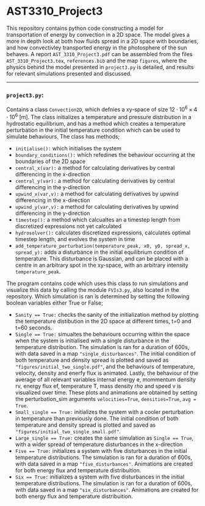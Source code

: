 # AST3310_Project3

This repository contains python code constructing a model for transportation of energy by convection in a 2D space. The model gives a more in depth look at both how fluids spread in a 2D space with boundaries, and how convectivley transported energy in the photosphere of the sun behaves. A report `AST_3310_Project3.pdf` can be assembled from the files `AST_3310_Project3.tex`, `references.bib` and the map `figures`, where the physics behind the model presented in `project3.py` is detailed, and results for relevant simulations presented and discussed. 

-------------------------------------

### `project3.py`: 
Contains a class `Convection2D`, which defnies a xy-space of size $12\cdot10^6\times4\cdot10^6$ [m]. The class initializes a temperature and pressure distribution in a hydrostatic equilibrium, and has a method which creates a temperature perturbation in the initial temperature condition which can be used to simulate behaviours. The class has methods; 

* `initialise():` which initialises the system
* `boundary_conditions():` which refedines the behaviour occurring at the boundaries of the 2D space
* `central_x(var):` a method for calculating derivatives by central differencing in the x-direction
* `central_y(var):` a method for calculating derivatives by central differencing in the y-direction
* `upwind_x(var,v):` a method for calculating derivatives by upwind differencing in the x-direction
* `upwind_y(var,v):` a method for calculating derivatives by upwind differencing in the y-direction
* `timestep():` a method which calcualtes an a timestep length from discretized expressions not yet calculated
* `hydrosolver():` calculates discretized expressions, calculates optimal timestep length, and evolves the system in time
* `add_temperature_perturbation(temperature_peak, x0, y0, spread_x, spread_y):` adds a disturbance in the initial equilibrium condition of temperature. This disturbance is Gaussian, and can be placed with a centre in an arbitrary spot in the xy-space, with an arbitrary intensity `temperature_peak`.

The program contains code which uses this class to run simulations and visualize this data by calling the module `FVIs3.py`, also located in the repository. Which simulation is ran is determined by setting the following boolean variables either True or False; 
* `Sanity == True:` checks the sanity of the initialization method by plotting the temperature distibution in the 2D space at different times, t=0 and t=60 seconds.
* `Single == True:` simualtes the behaviours occurring within the space when the system is initialised with a single disturbance in the temperature distribution. The simulation is ran for a duration of 600s, with data saved in a map `"single_disturbances"`. The initial condition of both temperature and density spread is plotted and saved as `"figures/initial_two_single.pdf"`, and the behaviours of temperature, velocity, density and enerfy flux is animated. Lastly, the behaviour of the average of all relevant variables internal energy e, mommentum density rv, energy flux ef, temperature T, mass density $rho$ and speed v is visualized over time. These plots and animations are obtained by setting the perturbation_sim arguments `velocities=True`, `densities=True`, `avg = True`.
* `Small_single == True:` initializes the system with a cooler perturbation in temperature than previously done.  The initial condition of both temperature and density spread is plotted and saved as `"figures/initial_two_single_small.pdf"`.
* `Large_single == True:` creates the same simulation as `Single == True`, with a wider spread of temperature disturbances in the x-direction
* `Five == True:` initializes a system with five disturbances in the initial temperature distributions. The simulation is ran for a duration of 600s, with data saved in a map `"five_disturbances"`. Animations are created for both energy flux and temperature distribuition.
* `Six == True:` initializes a system with five disturbances in the initial temperature distributions. The simulation is ran for a duration of 600s, with data saved in a map `"six_disturbances"`. Animations are created for both energy flux and temperature distribuition.

